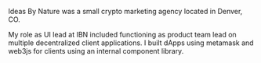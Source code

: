 Ideas By Nature was a small crypto marketing agency located in Denver, CO.

My role as UI lead at IBN included functioning as product team lead 
on multiple decentralized client applications. I built dApps using 
metamask and web3js for clients using an internal component library. 
